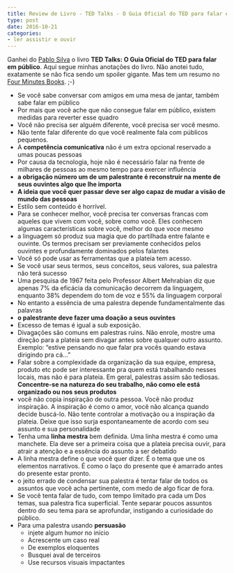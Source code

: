 ```yaml
---
title: Review de Livro - TED Talks - O Guia Oficial do TED para falar em Publico
type: post
date: 2016-10-21
categories:
- ler assistir e ouvir
---
```


Ganhei do [Pablo Silva](http://twitter.com/phsilbr) o livro **TED Talks: O Guia Oficial do TED para falar em público**. Aqui segue minhas anotações do livro. Não anotei tudo, exatamente se não fica sendo um spoiler gigante. Mas tem um resumo no [Four Minutes Books](http://fourminutebooks.com/talk-like-ted-summary/). ;-)

- Se você sabe conversar com amigos em uma mesa de jantar, também sabe falar em público
- Por mais que você ache que não consegue falar em público, existem medidas para reverter esse quadro
- Você não precisa ser alguém diferente, você precisa ser você mesmo. 
- Não tente falar diferente do que você realmente fala com públicos pequenos.
- A **competência comunicativa** não é um extra opcional reservado a umas poucas pessoas
- Por causa da tecnologia, hoje não é necessário falar na frente de milhares de pessoas ao mesmo tempo para exercer influência
- **a obrigação número um de um palestrante é reconstruir na mente de seus ouvintes algo que lhe importa**
- **A ideia que você quer passar deve ser algo capaz de mudar a visão de mundo das pessoas**
- Estilo sem conteúdo é horrível.
- Para se conhecer melhor, você precisa ter conversas francas com aqueles que vivem com você, sobre como você. Eles conhecem algumas características sobre você, melhor do que voce mesmo
- a linguagem só produz sua magia que do partilhada entre falante e ouvinte. Os termos precisam ser previamente conhecidos pelos ouvintes e profundamente dominados pelos falantes
- Você só pode usar as ferramentas que a plateia tem acesso.
- Se você usar seus termos, seus conceitos, seus valores, sua palestra não terá sucesso
- Uma pesquisa de 1967 feita pelo Professor Albert Mehrabian diz que apenas 7% da eficácia da comunicação decorrem da linguagem, enquanto 38% dependem do tom de voz e 55% da linguagem corporal 
- No entanto a essência de uma palestra depende fundamentalmente das palavras 
- **o palestrante deve fazer uma doação a seus ouvintes**
- Excesso de temas é igual a sub exposição.
- Divagações são comuns em palestras ruins. Não enrole, mostre uma direção para a plateia sem divagar antes sobre qualquer outro assunto. Exemplo: “estive pensando no que falar pra vocês quando estava dirigindo pra cá...”
- Falar sobre a complexidade da organização da sua equipe, empresa, produto etc pode ser interessante pra quem está trabalhando nesses locais, mas não é para plateia. Em geral, palestras assim são tediosas. **Concentre-se na natureza do seu trabalho, não como ele está organizado ou nos seus produtos** 
- você não copia inspiração de outra pessoa. Você não produz inspiração. A inspiração é como o amor, você não alcança quando decide buscá-lo. Não tente controlar a motivação ou a inspiração da plateia. Deixe que isso surja espontaneamente de acordo com seu assunto e sua personalidade 
- Tenha uma **linha mestra** bem definida. Uma linha mestra é como uma manchete. Ela deve ser a primeira coisa que a plateia precisa ouvir, para atrair a atenção e a essência do assunto a ser debatido
- A linha mestra define o que você quer dizer. É o tema que une os elementos narrativos. É como o laço do presente que é amarrado antes do presente estar pronto. 
- o jeito errado de condensar sua palestra é tentar falar de todos os assuntos que você acha pertinente, com medo de algo ficar de fora.
- Se você tenta falar de tudo, com tempo limitado pra cada um Dos temas, sua palestra fica superficial. Tente separar poucos assuntos dentro do seu tema para se aprofundar, instigando a curiosidade do público.
- Para uma palestra usando **persuasão**
  - injete algum humor no início
  - Acrescente um caso real
  - De exemplos eloquentes
  - Busquei aval de terceiros
  - Use recursos visuais impactantes